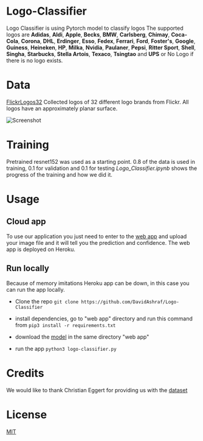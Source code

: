 # Logo-Classifier
Logo Classifier is using Pytorch model to classify logos
The supported logos are
**Adidas**, **Aldi**, **Apple**, **Becks**, **BMW**, **Carlsberg**, **Chimay**, **Coca-Cola**, **Corona**, **DHL**, **Erdinger**, **Esso**, **Fedex**, **Ferrari**, **Ford**, **Foster's**, **Google**, **Guiness**, **Heineken**, **HP**, **Milka**, **Nvidia**, **Paulaner**, **Pepsi**, **Ritter Sport**, **Shell**, **Singha**, **Starbucks**, **Stella Artois**, **Texaco**, **Tsingtao** and **UPS** or No Logo if there is no logo exists.

# Data
[FlickrLogos32](http://www.multimedia-computing.de/flickrlogos/) Collected logos of 32 different logo brands from Flickr. All logos have an approximately planar surface.

![Screenshot](http://www.multimedia-computing.de/flickrlogos/images/visualsummary3-test-800.jpg)

# Training
Pretrained resnet152 was used as a starting point.
0.8 of the data is used in training, 0.1 for validation and 0.1 for testing
*Logo_Classifier.ipynb* shows the progress of the training and how we did it.

# Usage

## Cloud app
To use our application you just need to enter to the [web app](https://logo-classifier.herokuapp.com/) and upload your image file and it will tell you the prediction and confidence.
The web app is deployed on Heroku.

## Run locally
Because of memory imitations Heroku app can be down, in this case you can run the app locally.

- Clone the repo
`git clone https://github.com/DavidAshraf/Logo-Classifier`

- install dependencies, go to "web app" directory and run this command from
`pip3 install -r requirements.txt`

- download the [model](https://drive.google.com/open?id=1cUKtzKvXP8HamvrF2KeZFvlLQ1qCKw7c) in the same directory "web app"

- run the app
`python3 logo-classifier.py`

# Credits
We would like to thank  Christian Eggert for providing us with the [dataset](http://www.multimedia-computing.de/flickrlogos/)
# License
[MIT](https://choosealicense.com/licenses/mit/)
